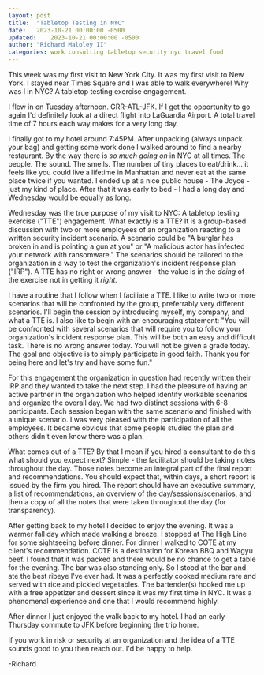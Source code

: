 ```yaml
---
layout: post
title:  "Tabletop Testing in NYC"
date:   2023-10-21 00:00:00 -0500
updated:	2023-10-21 00:00:00 -0500
author:	"Richard Maloley II"
categories:	work consulting tabletop security nyc travel food
---
```


This week was my first visit to New York City. It was my first visit to New York. I stayed near Times Square and I was able to walk everywhere! Why was I in NYC? A tabletop testing exercise engagement.

I flew in on Tuesday afternoon. GRR-ATL-JFK. If I get the opportunity to go again I'd definitely look at a direct flight into LaGuardia Airport. A total travel time of 7 hours each way makes for a very long day.

I finally got to my hotel around 7:45PM. After unpacking (always unpack your bag) and getting some work done I walked around to find a nearby restaurant. By the way there is _so much going on_ in NYC at all times. The people. The sound. The smells. The number of tiny places to eat/drink... it feels like you could live a lifetime in Manhattan and never eat at the same place twice if you wanted. I ended up at a nice public house - The Joyce - just my kind of place. After that it was early to bed - I had a long day and Wednesday would be equally as long.

Wednesday was the true purpose of my visit to NYC: A tabletop testing exercise ("TTE") engagement. What exactly is a TTE? It is a group-based discussion with two or more employees of an organization reacting to a written security incident scenario. A scenario could be "A burglar has broken in and is pointing a gun at you" or "A malicious actor has infected your network with ransomware." The scenarios should be tailored to the organization in a way to test the organization's incident response plan ("IRP"). A TTE has no right or wrong answer - the value is in the _doing_ of the exercise not in getting it _right._ 

I have a routine that I follow when I faciliate a TTE. I like to write two or more scenarios that will be confronted by the group, preferrably very different scenarios. I'll begin the session by introducing myself, my company, and what a TTE is. I also like to begin with an encouraging statement: "You will be confronted with several scenarios that will require you to follow your organization's incident response plan. This will be both an easy and difficult task. There is no wrong answer today. You will not be given a grade today. The goal and objective is to simply participate in good faith. Thank you for being here and let's try and have some fun."

For this engagement the organization in question had recently written their IRP and they wanted to take the next step. I had the pleasure of having an active partner in the organization who helped identify workable scenarios and organize the overall day. We had two distinct sessions with 6-8 participants. Each session began with the same scenario and finished with a unique scenario. I was very pleased with the participation of all the employees. It became obvious that some people studied the plan and others didn't even know there was a plan. 

What comes out of a TTE? By that I mean if you hired a consultant to do this what should you expect next? Simple - the facilitator should be taking notes throughout the day. Those notes become an integral part of the final report and recommendations. You should expect that, within days, a short report is issued by the firm you hired. The report should have an executive summary, a list of recommendations, an overview of the day/sessions/scenarios, and then a copy of all the notes that were taken throughout the day (for transparency).

After getting back to my hotel I decided to enjoy the evening. It was a warmer fall day which made walking a breeze. I stopped at The High Line for some sightseeing before dinner. For dinner I walked to COTE at my client's recommendation. COTE is a destination for Korean BBQ and Wagyu beef. I found that it was packed and there would be no chance to get a table for the evening. The bar was also standing only. So I stood at the bar and ate the best ribeye I've ever had. It was a perfectly cooked medium rare and served with rice and pickled vegetables. The bartender(s) hooked me up with a free appetizer and dessert since it was my first time in NYC. It was a phenomenal experience and one that I would recommend highly.

After dinner I just enjoyed the walk back to my hotel. I had an early Thursday commute to JFK before beginning the trip home.

If you work in risk or security at an organization and the idea of a TTE sounds good to you then reach out. I'd be happy to help.

-Richard

